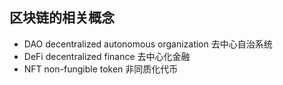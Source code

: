 ## 区块链的相关概念
* DAO decentralized autonomous organization 去中心自治系统
* DeFi decentralized finance 去中心化金融
* NFT non-fungible token 非同质化代币